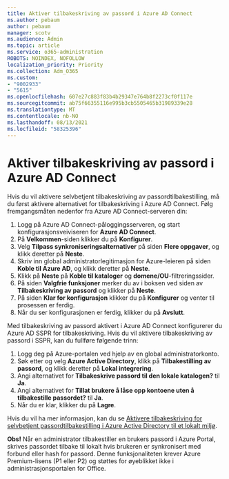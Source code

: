 ```yaml
---
title: Aktiver tilbakeskriving av passord i Azure AD Connect
ms.author: pebaum
author: pebaum
manager: scotv
ms.audience: Admin
ms.topic: article
ms.service: o365-administration
ROBOTS: NOINDEX, NOFOLLOW
localization_priority: Priority
ms.collection: Adm_O365
ms.custom:
- "9002933"
- "5615"
ms.openlocfilehash: 607e27c883f83b4b29347e764b8f2273cf0f117e
ms.sourcegitcommit: ab75f66355116e995b3cb5505465b31989339e28
ms.translationtype: MT
ms.contentlocale: nb-NO
ms.lasthandoff: 08/13/2021
ms.locfileid: "58325396"
---
```

# <a name="enable-password-writeback-in-azure-ad-connect"></a>Aktiver tilbakeskriving av passord i Azure AD Connect

Hvis du vil aktivere selvbetjent tilbakeskriving av passordtilbakestilling, må du først aktivere alternativet for tilbakeskriving i Azure AD Connect. Følg fremgangsmåten nedenfor fra Azure AD Connect-serveren din:

1. Logg på Azure AD Connect-påloggingsserveren, og start konfigurasjonsveiviseren for **Azure AD Connect**.
2. På **Velkommen**-siden klikker du på **Konfigurer**.
3. Velg **Tilpass synkroniseringsalternativer** på siden **Flere oppgaver**, og klikk deretter på **Neste**.
4. Skriv inn global administratorlegitimasjon for Azure-leieren på siden **Koble til Azure AD**, og klikk deretter på **Neste**.
5. Klikk på **Neste** på **Koble til kataloger** og **domene/OU**-filtreringssider.
6. På siden **Valgfrie funksjoner** merker du av i boksen ved siden av **Tilbakeskriving av passord** og klikker på **Neste**.
7. På siden **Klar for konfigurasjon** klikker du på **Konfigurer** og venter til prosessen er ferdig.
8. Når du ser konfigurasjonen er ferdig, klikker du på **Avslutt**.

Med tilbakeskriving av passord aktivert i Azure AD Connect konfigurerer du Azure AD SSPR for tilbakeskriving.  Hvis du vil aktivere tilbakeskriving av passord i SSPR, kan du fullføre følgende trinn:

1. Logg deg på Azure-portalen ved hjelp av en global administratorkonto.
2. Søk etter og velg **Azure Active Directory**, klikk på **Tilbakestilling av passord**, og klikk deretter på **Lokal integrering**.
3. Angi alternativet for **Tilbakeskrive passord til den lokale katalogen?** til **Ja**.
4. Angi alternativet for **Tillat brukere å låse opp kontoene uten å tilbakestille passordet?** til **Ja**.
5. Når du er klar, klikker du på **Lagre**.

Hvis du vil ha mer informasjon, kan du se [Aktivere tilbakeskriving for selvbetjent passordtilbakestilling i Azure Active Directory til et lokalt miljø](https://docs.microsoft.com/azure/active-directory/authentication/tutorial-enable-sspr-writeback).

**Obs!** Når en administrator tilbakestiller en brukers passord i Azure Portal, skrives passordet tilbake til lokalt hvis brukeren er synkronisert med forbund eller hash for passord. Denne funksjonaliteten krever Azure Premium-lisens (P1 eller P2) og støttes for øyeblikket ikke i administrasjonsportalen for Office.
